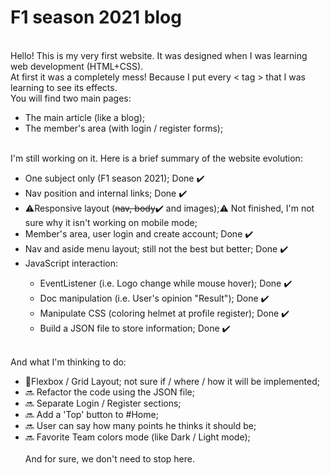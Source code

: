 # F1 season 2021 blog
<br>Hello! This is my very first website. It was designed when I was learning web development (HTML+CSS).
<br>At first it was a completely mess! Because I put every < tag > that I was learning to see its effects.
<br>You will find two main pages:
<ul>
  <li>The main article (like a blog);</li>
  <li>The member's area (with login / register forms);</li>
 </ul>
<br>I'm still working on it. Here is a brief summary of the website evolution: 
<ul>
  <li> One subject only (F1 season 2021); Done ✔️</li>
  <li> Nav position and internal links; Done ✔️</li>
  <li> ⚠️Responsive layout (<strike>nav, body</strike>✔️ and images);⚠️ Not finished, I'm not sure why it isn't working on mobile mode;</li>
  <li> Member's area, user login and create account; Done ✔️</li>
  <li> Nav and aside menu layout; still not the best but better; Done ✔️</li>
  <li> JavaScript interaction:</li>
  <ul>
    <li> EventListener (i.e. Logo change while mouse hover); Done ✔️ </li>
    <li> Doc manipulation (i.e. User's opinion "Result"); Done ✔️ </li>
    <li> Manipulate CSS (coloring helmet at profile register); Done ✔️</li>
    <li> Build a JSON file to store information; Done ✔️ </li>
  </ul>
</ul>   
<br>And what I'm thinking to do:
<ul>
  <li> 💭Flexbox / Grid Layout; not sure if / where / how it will be implemented;</li>
  <li> 🔜 Refactor the code using the JSON file; </li>
  <li> 🔜 Separate Login / Register sections; </li>
  <li> 🔜 Add a 'Top' button to #Home; </li>
  <li> 🔜 User can say how many points he thinks it should be;</li>
  <li> 🔜 Favorite Team colors mode (like Dark / Light mode);</li>
<br> And for sure, we don't need to stop here.<br>
